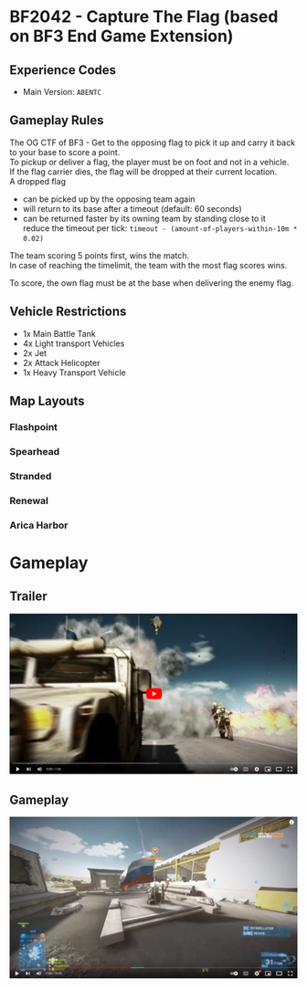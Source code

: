 # BF2042 - Capture The Flag (based on BF3 End Game Extension)

## Experience Codes

* Main Version: `ABENTC`

## Gameplay Rules

The OG CTF of BF3 - Get to the opposing flag to pick it up and carry it back to your base to score a point.  
To pickup or deliver a flag, the player must be on foot and not in a vehicle.  
If the flag carrier dies, the flag will be dropped at their current location.  
A dropped flag 
* can be picked up by the opposing team again
* will return to its base after a timeout (default: 60 seconds)
* can be returned faster by its owning team by standing close to it  
  reduce the timeout per tick: `timeout - (amount-of-players-within-10m * 0.02)`

The team scoring 5 points first, wins the match.  
In case of reaching the timelimit, the team with the most flag scores wins.


To score, the own flag must be at the base when delivering the enemy flag.

## Vehicle Restrictions

* 1x Main Battle Tank
* 4x Light transport Vehicles
* 2x Jet
* 2x Attack Helicopter
* 1x Heavy Transport Vehicle

## Map Layouts

### Flashpoint

### Spearhead

### Stranded

### Renewal

### Arica Harbor

# Gameplay

## Trailer
[![BF3 End Game Trailer](yt-premiere-button.png "BF3 End Game Trailer")](https://www.youtube.com/watch?v=wK5f7az5dIY)

## Gameplay
[![BF3 Gameplay](yt-gameplay-button.png "BF3 Gameplay")](https://www.youtube.com/watch?v=Bed91jJ6-qw)

